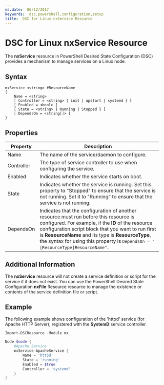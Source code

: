 ```yaml
---
ms.date:  06/12/2017
keywords:  dsc,powershell,configuration,setup
title:  DSC for Linux nxService Resource
---
```

# DSC for Linux nxService Resource

The **nxService** resource in PowerShell Desired State Configuration (DSC) provides a mechanism to manage services on a Linux node.

## Syntax

```
nxService <string> #ResourceName
{
    Name = <string>
    [ Controller = <string> { init | upstart | systemd } ]
    [ Enabled = <bool> ]
    [ State = <string> { Running | Stopped } ]
    [ DependsOn = <string[]> ]
}
```

## Properties

|  Property |  Description |
|---|---|
| Name| The name of the service/daemon to configure.|
| Controller| The type of service controller to use when configuring the service.|
| Enabled| Indicates whether the service starts on boot.|
| State| Indicates whether the service is running. Set this property to "Stopped" to ensure that the service is not running. Set it to "Running" to ensure that the service is not running.|
| DependsOn | Indicates that the configuration of another resource must run before this resource is configured. For example, if the **ID** of the resource configuration script block that you want to run first is **ResourceName** and its type is **ResourceType**, the syntax for using this property is `DependsOn = "[ResourceType]ResourceName"`.|

## Additional Information

The **nxService** resource will not create a service definition or script for the service if it does not exist. You can use the PowerShell Desired State Configuration **nxFile** Resource resource to manage the existence or contents of the service definition file or script.

## Example

The following example shows configuration of the 'httpd' service (for Apache HTTP Server), registered with the **SystemD** service controller.

```powershell
Import-DSCResource -Module nx

Node $node {
    #Apache Service
    nxService ApacheService {
        Name = 'httpd'
        State = 'running'
        Enabled = $true
        Controller = 'systemd'
    }
}
```